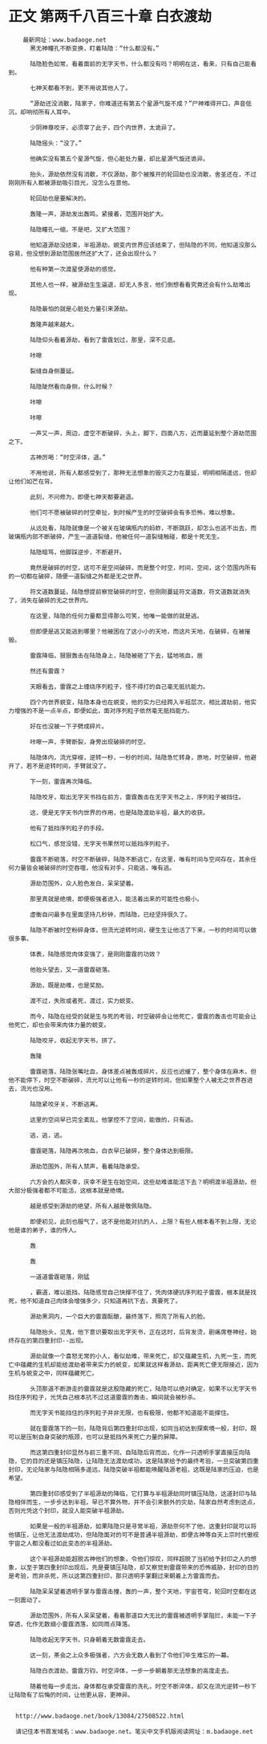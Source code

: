 # 正文 第两千八百三十章 白衣渡劫
        最新网址：www.badaoge.net
          黑无神瞳孔不断变换，盯着陆隐：“什么都没有。”
      
          陆隐脸色如常，看着面前的无字天书，什么都没有吗？明明在这，看来，只有自己能看到。
      
          七神天都看不到，更不用说其他人了。
      
          “源劫还没消散，陆家子，你难道还有第五个星源气旋不成？”尸神难得开口，声音低沉，却响彻所有人耳中。
      
          少阴神尊咬牙，必须宰了此子，四个内世界，太诡异了。
      
          陆隐摇头：“没了。”
      
          他确实没有第五个星源气旋，但心脏处力量，却比星源气旋还诡异。
      
          抬头，源劫依然没有消散，不仅源劫，那个被推开的轮回劫也没消散，舍圣还在，不过刚刚所有人都被源劫吸引目光，没怎么在意他。
      
          轮回劫也是要解决的。
      
          轰隆一声，源劫发出轰鸣，紧接着，范围开始扩大。
      
          陆隐瞳孔一缩，不是吧，又扩大范围？
      
          他知道源劫没结束，半祖源劫，蜕变内世界应该结束了，但陆隐的不同，他知道没那么容易，但没想到源劫范围居然还扩大了，还会出现什么？
      
          他有种第一次渡星使源劫的感觉。
      
          其他人也一样，被源劫生生逼退，却无人多言，他们倒想看看究竟还会有什么劫难出现。
      
          陆隐最怕的就是心脏处力量引来源劫。
      
          轰隆声越来越大。
      
          陆隐仰头看着源劫，看到了雷霆划过，那里，深不见底。
      
          咔嚓
      
          裂缝自身侧蔓延。
      
          陆隐陡然看向身侧，什么时候？
      
          咔嚓
      
          咔嚓
      
          一声又一声，周边，虚空不断破碎，头上，脚下，四面八方，近而蔓延到整个源劫范围之下。
      
          古神厉喝：“时空淬体，退。”
      
          不用他说，所有人都感受到了，那种无法想象的毁灭之力在蔓延，明明相隔遥远，但却让他们如芒在背。
      
          此刻，不问修为，即便七神天都要避退。
      
          他们可不愿被破碎的时空牵扯，到时候产生的时空破碎会有多恐怖，难以想象。
      
          从远处看，陆隐就像是一个被关在玻璃瓶内的蚂蚱，不断跳跃，却怎么也逃不出去，而玻璃瓶内部不断破碎，产生一道道裂缝，他被任何一道裂缝触碰，都是十死无生。
      
          陆隐暗骂，他脚踩逆步，不断避开。
      
          竟然是破碎的时空，这可不是空间破碎，而是整个时空，时间，空间，这个范围内所有的一切都在破碎，随便一道裂缝之外都是无之世界。
      
          符文道数蔓延，陆隐想提前察觉破碎的时空，但刚刚蔓延符文道数，符文道数就消失了，消失在破碎的无之世界内。
      
          在这里，陆隐的任何力量都显得那么可笑，他唯一能做的就是逃。
      
          但即便是逃又能逃到哪里？他被困在了这小小的天地，而这片天地，在破碎，在被摧毁。
      
          雷霆降临，狠狠轰击在陆隐身上，陆隐被砸了下去，猛地咳血，居
      
          然还有雷霆？
      
          天眼看去，雷霆之上缠绕序列粒子，怪不得打的自己毫无抵抗能力。
      
          四个内世界蜕变，陆隐本身也在蜕变，他的实力已经跨入半祖层次，相比渡劫前，他实力增强的不是一点半点，即便如此，面对序列粒子依然毫无抵挡能力。
      
          好在也没被一下子劈成碎片。
      
          咔嚓一声，手臂断裂，身旁出现破碎的时空。
      
          陆隐体内，流光穿梭，逆转一秒，一秒的时间，陆隐急忙转身，原地，时空破碎，他避开了，若不是逆转时间，手臂就没了。
      
          下一刻，雷霆再次降临。
      
          陆隐咬牙，取出无字天书挡在前方，雷霆轰击在无字天书之上，序列粒子被挡住。
      
          这，便是无字天书内世界的作用，也是陆隐渡劫半祖，最大的收获。
      
          他有了抵挡序列粒子的手段。
      
          松口气，感觉没错，无字天书果然可以抵挡序列粒子。
      
          雷霆不断砸落，时空不断破碎，陆隐不断逃亡，在这里，唯有时间与空间存在，其余任何力量皆会被破碎的时空吞噬，他没有对手，只能逃，唯有逃。
      
          源劫范围外，众人脸色发白，呆呆望着。
      
          那里真就是绝境，即便极强者进入，能活着出来的可能性也极小。
      
          虚衡自问最多在里面坚持几秒钟，而陆隐，已经坚持很久了。
      
          陆隐不断被时空粉碎身体，但流光逆转时间，硬生生让他活了下来，一秒的时间可以做很多事。
      
          体表，陆隐感觉肉体变强了，是刚刚雷霆的功效？
      
          他抬头望去，又一道雷霆砸落。
      
          源劫，既是劫难，也是奖励。
      
          渡不过，失败或者死，渡过，实力蜕变。
      
          而今，陆隐在经受的就是生与死的考验，时空破碎会让他死亡，雷霆的轰击也可能会让他死亡，却也会带来肉体力量的蜕变。
      
          陆隐咬牙，收起无字天书，拼了。
      
          轰隆
      
          雷霆砸落，陆隐张嘴吐血，身体差点被轰成碎片，反应也迟缓了，整个身体在麻木，但他不能停下，时空不断破碎，流光可以让他有一秒的逆转时间，但如果整个人被无之世界吞进去，流光也没用。
      
          陆隐紧咬牙关，不断逃离。
      
          这里的空间早已完全紊乱，他掌控不了空间，能做的，只有逃。
      
          逃，逃，逃。
      
          雷霆砸落，陆隐再次咳血，白衣早已破碎，整个身体达到极限。
      
          源劫范围外，所有人禁声，看着陆隐承受。
      
          六方会的人都庆幸，庆幸不是生在始空间，这些劫难谁能活下去？明明渡半祖源劫，但大部分极强者都不可能活，这根本就是绝境。
      
          越是感受到源劫的绝望，所有人越是敬佩陆隐。
      
          即便初见，此刻也服气了，这不是他能对抗的人，上限？有些人根本看不到上限，无论他是谁的弟子，谁的传人。
      
          轰
      
          轰
      
          一道道雷霆砸落，刚猛
      
          ，霸道，难以抵挡，陆隐感觉自己快撑不住了，凭肉体硬抗序列粒子雷霆，根本就是找死，他不知道自己肉体会增强多少，只知道再抗下去，真要死了。
      
          源劫黑洞内，一个巨大的雷霆酝酿，最终落下，照亮了所有人的脸。
      
          陆隐抬头，见鬼，他下意识要取出无字天书，正在这时，后背发烫，剧痛席卷神经，始终存在的第四重封印--出现。
      
          源劫就像一个喜怒无常的小人，看似劫难，带来死亡，却又蕴藏生机，九死一生，而死亡中蕴藏的生机却能给渡劫者带来实力的蜕变，如果就这样看源劫，距离死亡便无限接近，因为生机与蜕变之中，同样蕴藏死亡。
      
          头顶那道不断游走的雷霆就是这股隐藏的死亡，陆隐可以绝对确定，如果不以无字天书挡住序列粒子，光凭自己根本抗不过这道雷霆的轰击，瞬间就会被秒杀。
      
          而无字天书能挡住的序列粒子并非无限，也有极限，他都不知道能不能撑住。
      
          就在雷霆落下的一刻，陆隐背后第四重封印出现，如同当初达到探索境一般，封印，既可以是压制自身突破的瓶颈，也可以是抵挡外来死亡力量的屏障。
      
          而这第四重封印显然与前三重不同，自陆隐后背而出，化作一只透明手掌直接压向陆隐，它的目的还是镇压陆隐，让陆隐无法渡劫成功，这是陆家给予的最终考验，一旦突破第四重封印，无论陆家与陆隐相隔多遥远，陆隐突破半祖都能唤醒陆源老祖，这既是陆家的压迫，也是希望。
      
          第四重封印感受到了半祖源劫的降临，它打算与半祖源劫同时镇压陆隐，这道封印与陆隐相伴而生，一步步达到半祖，早已不算外物，并不会引来额外的灾劫，陆家自然考虑到这点，否则光凭这个封印，就没人能突破半祖源劫。
      
          如果是一般的半祖源劫，如果陆隐只是寻常半祖，源劫奈何不了他，这重封印就可以将他镇压，让他无法渡劫成功，但陆隐面对的可不是普通半祖源劫，即便古神等自天上宗时代傲视宇宙之人都没看过如此变态的半祖源劫。
      
          这个半祖源劫能超脱古神他们的想象，令他们惊叹，同样超脱了当初给予封印之人的想象，以至于第四重封印出现后，先是要镇压陆隐，却又察觉到雷霆带来的恐怖威胁，封印的目的是考验，而非杀死，所以这第四重封印，那只透明手掌翻过来朝着上方雷霆而去。
      
          陆隐呆呆望着透明手掌与雷霆击撞，轰的一声，整个天地，宇宙苍穹，轮回时空都在这一刻震动了。
      
          源劫范围外，所有人呆呆望着，看着那道巨大无比的雷霆被透明手掌阻拦，未能一下子穿透，化作无数细小雷霆洒落，如同雨点降落。
      
          陆隐收起无字天书，只身朝着无数雷霆走去。
      
          这一刻，茶会之上众多极强者，六方会无数人看到了令他们毕生难忘的一幕。
      
          陆隐白衣渡劫，雷霆万钧，时空淬体，一步一步朝着那无法想象的高度走去。
      
          随着他每一步走出，身体都在承受雷霆的洗礼，时空不断淬体，却又在流光逆转一秒下让陆隐有了后悔的时间，让他更从容，更神异。
      
      
      http://www.badaoge.net/book/13084/27508522.html
      
      请记住本书首发域名：www.badaoge.net。笔尖中文手机版阅读网址：m.badaoge.net